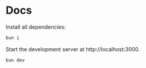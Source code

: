# Docs
Install all dependencies:
```bash
bun i
```

Start the development server at http://localhost:3000.
```bash
bun dev
```
